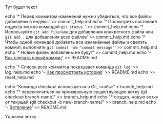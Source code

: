 Тут будет текст

echo '* Перед коммитом изменений нужно убедиться, что все файлы добавлены в индекс.' >> commit_help.md
echo '* Посмотреть состояние индекса можно командой `git status.`' >> commit_help.md
echo '* Используйте `git add filename` для добавления конкретного файла или `git add .` для добавления всех файлов' >> commit_help.md
echo '* Чтобы одной командой добавить все изменённые файлы и сделать коммит, выполните `git commit -am "commit message"`' >> commit_help.md
echo '* Новые файлы добавлены не будут' >> commit_help.md
echo '- [Как сделать новый коммит](./commit_help.md)' >> README.md



echo '* Список всех коммитов показывает команда `git log`' >> log_help.md
echo '- [Как просмотреть историю](./log_help.md)' >> README.md
echo >> reset_help.md 

echo "Команда checkout используется в Git, чтобы:" > branch_help.md
echo "* переключиться на произвольную существующую ветку (git checkout branch-name)" >> branch_help.md
echo "* создать новую ветку от текущей (git checkout -b new-branch-name)" >> branch_help.md
echo '- [Ветвление](./branch_help.md)' >> README.md

Удаляем ветку